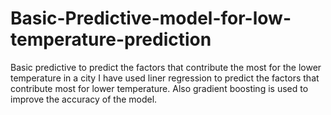 # Basic-Predictive-model-for-low-temperature-prediction
Basic predictive to predict the factors that contribute the most for the lower temperature in a city
I have used liner regression to predict the factors that contribute most for lower temperature.
Also gradient boosting is used to improve the accuracy of the model.

